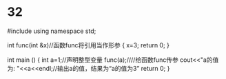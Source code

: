 # 32
#include <iostream>
using namespace std;

int func(int &x)//函数func将引用当作形参
{
    x=3;
    return 0;
} 

int main ()
{
    int a=1;//声明整型变量
    func(a);////给函数func传参
    cout<<"a的值为: "<<a<<endl;//输出a的值，结果为“a的值为3”
    return 0;
}
